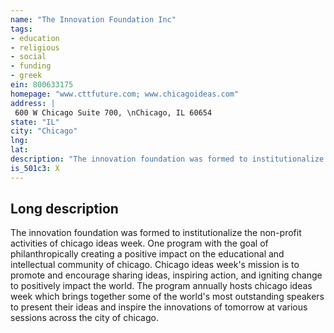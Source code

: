 ```yaml
---
name: "The Innovation Foundation Inc"
tags:
- education
- religious
- social
- funding
- greek
ein: 800633175
homepage: "www.cttfuture.com; www.chicagoideas.com"
address: |
 600 W Chicago Suite 700, \nChicago, IL 60654
state: "IL"
city: "Chicago"
lng: 
lat: 
description: "The innovation foundation was formed to institutionalize the non-profit activities of chicago ideas week. "
is_501c3: X
---
```


## Long description

The innovation foundation was formed to institutionalize the non-profit activities of chicago ideas week. One program with the goal of philanthropically creating a positive impact on the educational and intellectual community of chicago. Chicago ideas week's mission is to promote and encourage sharing ideas, inspiring action, and igniting change to positively impact the world. The program annually hosts chicago ideas week which brings together some of the world's most outstanding speakers to present their ideas and inspire the innovations of tomorrow at various sessions across the city of chicago. 
